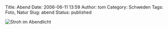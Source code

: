 Title: Abend
Date: 2006-06-11 13:59
Author: tom
Category: Schweden
Tags: Foto, Natur
Slug: abend
Status: published

![Stroh im Abendlicht](http://www.fiket.de/pic/sonnenunt.jpg)

